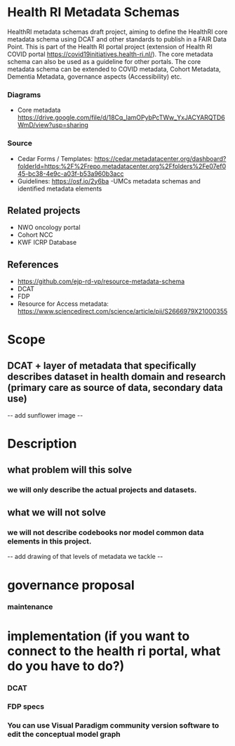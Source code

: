 # Health RI Metadata Schemas

HealthRI metadata schemas draft project, aiming to define the HealthRI core metadata schema using DCAT and other standards to publish in a FAIR Data Point. This is part of the Health RI portal project (extension of Health RI COVID portal https://covid19initiatives.health-ri.nl/). The core metadata schema can also be used as a guideline for other portals. 
The core metadata schema can be extended to COVID metadata, Cohort Metadata, Dementia Metadata, governance aspects (Accessibility) etc.

### Diagrams
- Core metadata https://drive.google.com/file/d/18Cq_lamOPybPcTWw_YxJACYARQTD6WmD/view?usp=sharing  

### Source
- Cedar Forms / Templates: 
https://cedar.metadatacenter.org/dashboard?folderId=https:%2F%2Frepo.metadatacenter.org%2Ffolders%2Fe07ef045-bc38-4e9c-a03f-b53a960b3acc
- Guidelines: https://osf.io/2y6ba
-UMCs metadata schemas and identified metadata elements

## Related projects
- NWO oncology portal
- Cohort NCC
- KWF ICRP Database


## References
- https://github.com/ejp-rd-vp/resource-metadata-schema
- DCAT
- FDP
- Resource for Access metadata: https://www.sciencedirect.com/science/article/pii/S2666979X21000355

# Scope
  ## DCAT + layer of metadata that specifically describes dataset in health domain and research (primary care as source of data, secondary data use)
  -- add sunflower image --
# Description
## what problem will this solve
### we will only describe the actual projects and datasets.
## what we will not solve
### we will not describe codebooks nor model common data elements in this project.

-- add drawing of that levels of metadata we tackle --

# governance proposal
### maintenance

# implementation (if you want to connect to the health ri portal, what do you have to do?)
### DCAT 
### FDP specs
### You can use Visual Paradigm community version software to edit the conceptual model graph



